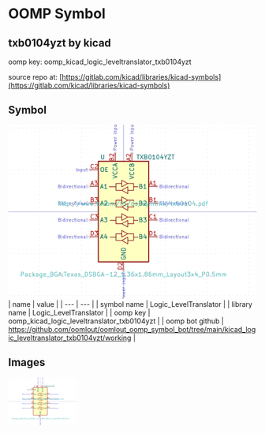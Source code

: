 # OOMP Symbol  
## txb0104yzt  by kicad  
  
oomp key: oomp_kicad_logic_leveltranslator_txb0104yzt  
  
source repo at: [https://gitlab.com/kicad/libraries/kicad-symbols](https://gitlab.com/kicad/libraries/kicad-symbols)  
## Symbol  
  
[![working.png](working_600.png)](working.png)  
| name | value | 
| --- | --- | 
| symbol name | Logic_LevelTranslator | 
| library name | Logic_LevelTranslator | 
| oomp key | oomp_kicad_logic_leveltranslator_txb0104yzt | 
| oomp bot github | https://github.com/oomlout/oomlout_oomp_symbol_bot/tree/main/kicad_logic_leveltranslator_txb0104yzt/working | 
## Images  
  
[![working.png](working_140.png)](working.png)  
